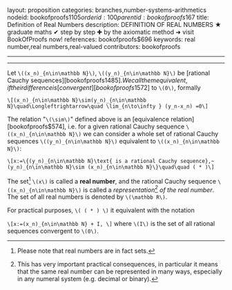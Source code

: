 layout: proposition
categories: branches,number-systems-arithmetics
nodeid: bookofproofs$1105
orderid: 100
parentid: bookofproofs$167
title: Definition of Real Numbers
description: DEFINITION OF REAL NUMBERS ★ graduate maths ✔ step by step ✚ by the axiomatic method ➜ visit BookOfProofs now!
references: bookofproofs$696
keywords: real number,real numbers,real-valued
contributors: bookofproofs

---


---

Let `\((x_n)_{n\in\mathbb N}\)`, `\((y_n)_{n\in\mathbb N}\)` be [rational Cauchy sequences][bookofproofs$1485]. We call them equivalent, if their difference is [convergent][bookofproofs$1572] to `\(0\)`, formally

`\[(x_n)_{n\in\mathbb N}\sim(y_n)_{n\in\mathbb N}\quad\Longleftrightarrow\quad \lim_{n\to\infty } (y_n-x_n) =0\]`

The relation "`\(\sim\)`" defined above is an [equivalence relation][bookofproofs$574], i.e. for a given rational Cauchy sequence `\((x_n)_{n\in\mathbb N}\)` we can consider a whole set of rational Cauchy sequences `\((y_n)_{n\in\mathbb N}\)` equivalent to `\((x_n)_{n\in\mathbb N}\)`:

`\[x:=\{(y_n)_{n\in\mathbb N}\text{ is a rational Cauchy sequence},~ (y_n)_{n\in\mathbb N}\sim (x_n)_{n\in\mathbb N}\}\quad\quad ( * )\]`

The set[^1] `\(x\)` is called a **real number**, and the rational Cauchy sequence `\((x_n)_{n\in\mathbb N}\)` is called a *representation[^2] of the real number*. The set of all real numbers is denoted by `\(\mathbb R\)`.

For practical purposes, `\( ( * ) \)` it equivalent with the notation

`\[x:=(x_n)_{n\in\mathbb N} + I, \]`
where `\(I\)` is the set of all rational sequences convergent to `\(0\)`.


[^1]: Please note that real numbers are in fact sets.

[^2]: This has very important practical consequences, in particular it means that the same real number can be represented in many ways, especially in any numeral system (e.g. decimal or binary).
